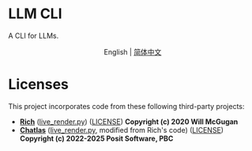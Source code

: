 # LLM CLI
A CLI for LLMs.
<p align="center">English | <a href="README.zh_CN.md">简体中文</a></p>

# Licenses
This project incorporates code from these following third-party projects:
- **[Rich](https://github.com/Textualize/rich)** 
([live_render.py](src/llm_cli/utils/live_render.py)) 
([LICENSE](licenses/LICENSE-Rich))
**Copyright (c) 2020 Will McGugan**
- **[Chatlas](https://github.com/posit-dev/chatlas)** 
([live_render.py](src/llm_cli/utils/live_render.py), modified from Rich's code) 
([LICENSE](licenses/LICENSE-Chatlas))
**Copyright (c) 2022-2025 Posit Software, PBC**
